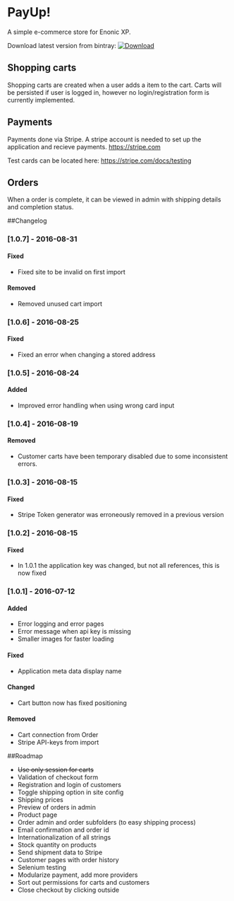 # PayUp!

A simple e-commerce store for Enonic XP.

Download latest version from bintray:
[ ![Download](https://api.bintray.com/packages/ljl/maven/payup/images/download.svg) ](https://bintray.com/ljl/maven/payup/_latestVersion)

## Shopping carts
Shopping carts are created when a user adds a item to the cart. Carts will be persisted if user is logged in,
however no login/registration form is currently implemented.

## Payments
Payments done via Stripe. A stripe account is needed to set up the application and recieve payments.
https://stripe.com

Test cards can be located here: https://stripe.com/docs/testing

## Orders
When a order is complete, it can be viewed in admin with shipping details and completion status.

##Changelog
### [1.0.7] - 2016-08-31
#### Fixed
- Fixed site to be invalid on first import

#### Removed
- Removed unused cart import

### [1.0.6] - 2016-08-25
#### Fixed
- Fixed an error when changing a stored address

### [1.0.5] - 2016-08-24
#### Added
- Improved error handling when using wrong card input

### [1.0.4] - 2016-08-19
#### Removed
- Customer carts have been temporary disabled due to some inconsistent errors.

### [1.0.3] - 2016-08-15
#### Fixed
- Stripe Token generator was erroneously removed in a previous version

### [1.0.2] - 2016-08-15
#### Fixed
- In 1.0.1 the application key was changed, but not all references, this is now fixed

### [1.0.1] - 2016-07-12
#### Added
- Error logging and error pages
- Error message when api key is missing
- Smaller images for faster loading

#### Fixed
- Application meta data display name

#### Changed
- Cart button now has fixed positioning

#### Removed
- Cart connection from Order
- Stripe API-keys from import


##Roadmap

- ~~Use only session for carts~~
- Validation of checkout form
- Registration and login of customers
- Toggle shipping option in site config
- Shipping prices
- Preview of orders in admin
- Product page
- Order admin and order subfolders (to easy shipping process)
- Email confirmation and order id
- Internationalization of all strings
- Stock quantity on products
- Send shipment data to Stripe
- Customer pages with order history
- Selenium testing
- Modularize payment, add more providers
- Sort out permissions for carts and customers
- Close checkout by clicking outside
